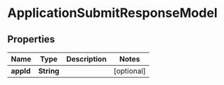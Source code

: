 

# ApplicationSubmitResponseModel


## Properties

| Name | Type | Description | Notes |
|------------ | ------------- | ------------- | -------------|
|**appId** | **String** |  |  [optional] |



